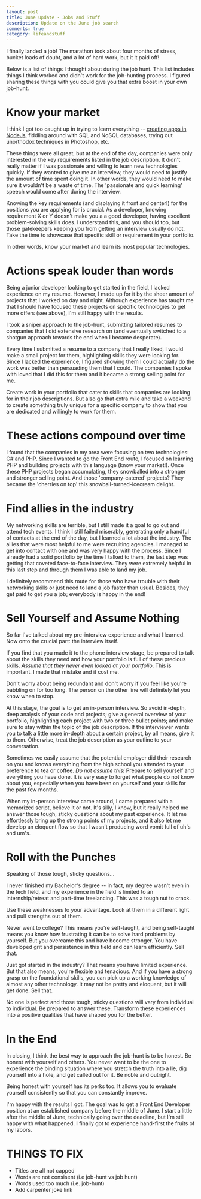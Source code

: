 ```yaml
---
layout: post
title: June Update - Jobs and Stuff
description: Update on the June job search
comments: true
category: lifeandstuff
---
```


I finally landed a job! The marathon took about four months of stress, bucket loads of doubt,
and a lot of hard work, but it it paid off!

Below is a list of things I thought about during the job hunt. This list includes things I think worked and didn't work for the job-hunting process. I figured sharing these things with you could give you that extra boost in your own job-hunt.

# Know your market
I think I got too caught up in trying to learn everything -- [creating apps in NodeJs](),
fiddling around with SQL and NoSQL databases, trying out unorthodox techniques in Photoshop, etc.

These things were all great, but at the end of the day, companies were only interested
in the key requirements listed in the job description. It didn't really matter if I was passionate and willing to learn new technologies quickly. If they wanted to give me an interview, they would need to justify the amount of time spent doing it. In other words, they would need to make sure it wouldn't be a waste of time. The 'passionate and quick learning' speech would come after during the interview.

Knowing the key requirements (and displaying it front and center!) for the positions you are applying for is crucial. As a developer, knowing requirement X or Y doesn't make you a a good developer, having excellent problem-solving skills does. I understand this, and you should too, but those gatekeepers keeping you from getting an interview usually do not. Take the time to showcase that specific skill or requirement in your portfolio.

In other words, know your market and learn its most popular technologies.

# Actions speak louder than words

Being a junior developer looking to get started in the field, I lacked experience on my resume. However, I made up for it by the sheer amount of projects
that I worked on day and night. Although experience has taught me that I should have focused these projects on specific technologies to get more offers (see above), I'm still happy with the results.

I took a sniper approach to the job-hunt, submitting tailored resumes to companies that I did extensive research on (and eventually switched to a shotgun approach towards the end when I became desperate).

Every time I submitted a resume to a company that I
really liked, I would make a small project for them, highlighting skills they were
looking for. Since I lacked the experience, I figured showing them I could actually do the work was better than persuading them that I could. The companies I spoke with loved that I did this for them and it became a strong selling point
for me.

Create work in your portfolio that cater to skills that companies are looking for in their job descriptions. But also go that extra mile and take a weekend to create something truly unique for a specific company to show that you are dedicated and willingly to work for them.

# These actions compound over time

I found that the companies in my area were focusing on two technologies: C# and PHP. Since
I wanted to go the Front End route, I focused on learning PHP and building projects with this language (know your market!). Once these PHP projects began accumulating, they snowballed into a stronger and stronger selling point. And those 'company-catered' projects? They became the 'cherries on top' this snowball-turned-icecream delight.

# Find allies in the industry

My networking skills are terrible, but I still made it a goal to go out and attend tech
events. I think I still failed miserably, generating only a handful of contacts at the
end of the day, but I learned a lot about the industry. The allies that were most helpful
to me were recruiting agencies. I managed to get into contact with one and was very happy with the process. Since I already had a solid portfolio by the time I talked to them, the last step was getting that coveted face-to-face interview. They were extremely helpful in this last step and through them I was able to land my job.

I definitely recommend this route for those who have trouble with their networking skills or just
need to land a job faster than usual. Besides, they get paid to get you a job; everybody is happy in the end!

# Sell Yourself and Assume Nothing

So far I've talked about my pre-interview experience and what I learned. Now onto the crucial part: the interview itself.

If you find that you made it to the phone
interview stage, be prepared to talk about the skills they need and how your portfolio is full of these precious skills.
<i>Assume that they never even looked at your portfolio</i>. This is important. I made that mistake
and it cost me.

Don't worry about being redundant and don't worry if you feel like you're babbling on for too long. The person on the other line will definitely let you know when to stop.

At this stage, the goal is to get an in-person interview. So avoid in-depth, deep analysis of your code and projects; give a general overview of your portfolio, highlighting each project with two or three bullet points; and make sure to stay within the topic of the job description. If the interviewer wants you to talk a little more in-depth about a certain project, by all means, give it to them. Otherwise, treat the job description as your outline to your conversation.

Sometimes we easily assume that the potential employer did their research on you and knows everything from the high school you attended to your preference to tea or coffee. <i>Do not assume this!</i> Prepare to sell yourself and everything you have done. It is very easy to forget what people do not know about you, especially when you have been on yourself and your skills for the past few months.

When my in-person interview came around, I came prepared with a memorized script, believe it or not. It's silly, I know, but it really helped me answer those tough, sticky questions about my past experience. It let me effortlessly bring up the strong points of my projects, and it also let me develop an eloquent flow so that I wasn't producing word vomit full of uh's and um's.

# Roll with the Punches

Speaking of those tough, sticky questions...

I never finished my Bachelor's degree -- in fact, my degree wasn't even in the tech field, and my experience in the field is limited to an internship/retreat and part-time freelancing. This was a tough nut to crack.

Use these weaknesses to your advantage. Look at them in a different light and pull strengths out of them.

Never went to college? This means you're self-taught, and being self-taught means you know
how frustrating it can be to solve hard problems by yourself. But you overcame this and
have become stronger. You have developed grit and persistence in this field and can learn efficiently. Sell that.

Just got started in the industry? That means you have limited experience. But that also means, you're flexible and tenacious. And if you have a strong grasp on the foundational skills, you can pick up a working knowledge of almost any other technology. It may not be pretty and eloquent, but it will get done. Sell that.

No one is perfect and those tough, sticky questions will vary from individual to individual. Be prepared to answer these. Transform these experiences into a positive qualities that have shaped you for the better.

# In the End

In closing, I think the best way to approach the job-hunt is to be honest. Be honest with yourself and others. You never want to be the one to experience the binding situation where you stretch the truth into a lie, dig yourself into a hole, and get called out for it. Be noble and outright.

Being honest with yourself has its perks too. It allows you to evaluate yourself consistently so that you can constantly improve.

I'm happy with the results I got. The goal was to get a Front End Developer position at an established company before the middle of June. I start a little after the middle of June, technically going over the deadline, but I'm still happy with what happened. I finally got to experience hand-first the fruits of my labors.

# THINGS TO FIX
- Titles are all not capped
- Words are not consisent (i.e job-hunt vs job hunt)
- Words used too much (i.e. job-hunt)
- Add carpenter joke link

